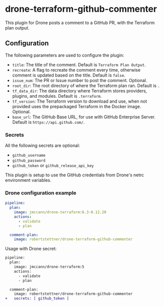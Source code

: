 # drone-terraform-github-commenter

This plugin for Drone posts a comment to a GitHub PR, with the Terraform plan output.

## Configuration

The following parameters are used to configure the plugin:

- `title`: The title of the comment. Default is `Terraform Plan Output`.
- `recreate`: A flag to recreate the comment every time, otherwise comment is updated based on the title. Default is `false`.
- `issue_num`: The PR or Issue number to post the comment. Optional.
- `root_dir`: The root directory of where the Terraform plan ran. Default is `.`
- `tf_data_dir`: The data directory where Terraform stores providers, plugins, and modules. Default is `.terraform`.
- `tf_version`: The Terraform version to download and use, when not provided uses the prepackaged Terraform in the Docker image. Optional.
- `base_url`: The GitHub Base URL, for use with GitHub Enterprise Server. Default is `https://api.github.com/`.

### Secrets

All the following secrets are optional:

- `github_username`
- `github_password`
- `github_token` or `github_release_api_key`

This plugin is setup to use the GitHub credentials from Drone's netrc environment variables.

### Drone configuration example

```yaml
pipeline:
  plan:
    image: jmccann/drone-terraform:6.3-0.12.20
    actions:
      - validate
      - plan

  comment-plan:
    image: robertstettner/drone-terraform-github-commenter
```

Usage with Drone secret:

```diff
pipeline:
  plan:
    image: jmccann/drone-terraform:5
    actions:
      - validate
      - plan

  comment-plan:
    image: robertstettner/drone-terraform-github-commenter
+   secrets: [ github_token ]
```
